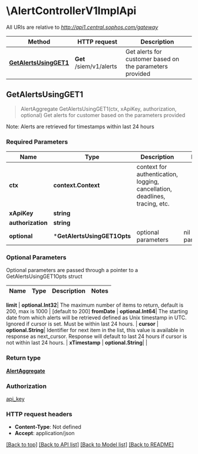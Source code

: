 # \AlertControllerV1ImplApi

All URIs are relative to *http://api1.central.sophos.com/gateway*

Method | HTTP request | Description
------------- | ------------- | -------------
[**GetAlertsUsingGET1**](AlertControllerV1ImplApi.md#GetAlertsUsingGET1) | **Get** /siem/v1/alerts | Get alerts for customer based on the parameters provided



## GetAlertsUsingGET1

> AlertAggregate GetAlertsUsingGET1(ctx, xApiKey, authorization, optional)
Get alerts for customer based on the parameters provided

Note: Alerts are retrieved for timestamps within last 24 hours

### Required Parameters


Name | Type | Description  | Notes
------------- | ------------- | ------------- | -------------
**ctx** | **context.Context** | context for authentication, logging, cancellation, deadlines, tracing, etc.
**xApiKey** | **string**|  | 
**authorization** | **string**|  | 
 **optional** | ***GetAlertsUsingGET1Opts** | optional parameters | nil if no parameters

### Optional Parameters

Optional parameters are passed through a pointer to a GetAlertsUsingGET1Opts struct


Name | Type | Description  | Notes
------------- | ------------- | ------------- | -------------


 **limit** | **optional.Int32**| The maximum number of items to return, default is 200, max is 1000 | [default to 200]
 **fromDate** | **optional.Int64**| The starting date from which alerts will be retrieved defined as Unix timestamp in UTC. Ignored if cursor is set. Must be within last 24 hours. | 
 **cursor** | **optional.String**| Identifier for next item in the list, this value is available in response as next_cursor. Response will default to last 24 hours if cursor is not within last 24 hours. | 
 **xTimestamp** | **optional.String**|  | 

### Return type

[**AlertAggregate**](AlertAggregate.md)

### Authorization

[api_key](../README.md#api_key)

### HTTP request headers

- **Content-Type**: Not defined
- **Accept**: application/json

[[Back to top]](#) [[Back to API list]](../README.md#documentation-for-api-endpoints)
[[Back to Model list]](../README.md#documentation-for-models)
[[Back to README]](../README.md)

